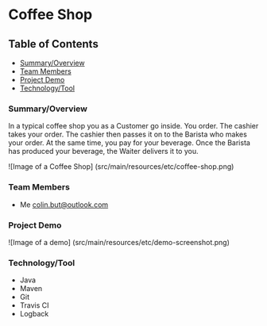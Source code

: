 # Coffee Shop

## Table of Contents

* [Summary/Overview](#summary-overview)
* [Team Members](#team-members)
* [Project Demo](#project-demo)
* [Technology/Tool](#tech-tool)


### <a name="summary-overview"></a>Summary/Overview
In a typical coffee shop you as a Customer go inside. You order. The cashier takes your order. The cashier then passes it on to the Barista who makes your order. At the same time, you pay for your beverage. 
Once the Barista has produced your beverage, the Waiter delivers it to you. 

![Image of a Coffee Shop]
(src/main/resources/etc/coffee-shop.png)

### <a name="team-members"></a>Team Members
* Me <colin.but@outlook.com>

### <a name="project-demo"></a>Project Demo
![Image of a demo]
(src/main/resources/etc/demo-screenshot.png)

### <a name="tech-tool"></a>Technology/Tool
* Java
* Maven
* Git
* Travis CI
* Logback
